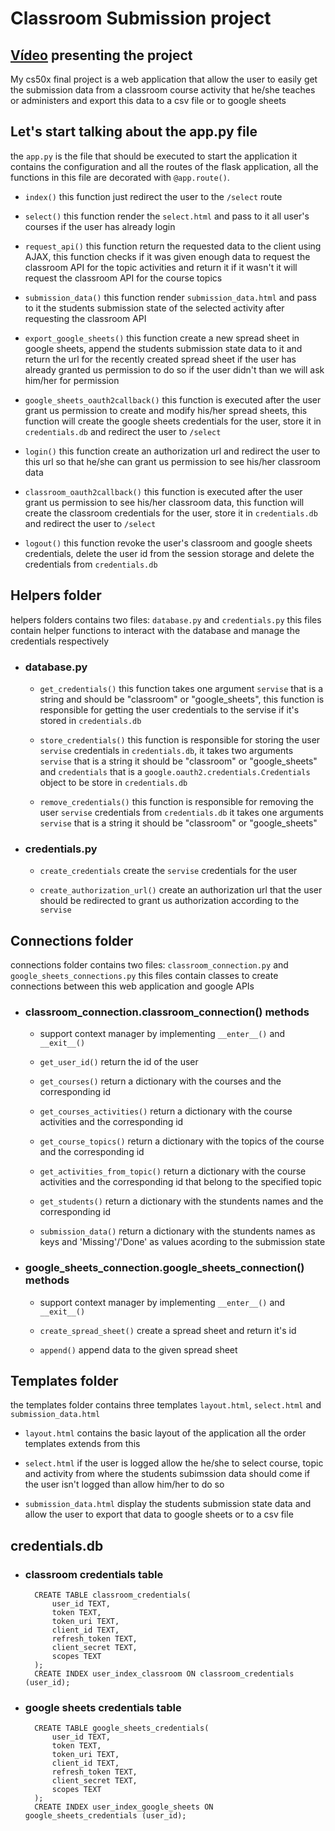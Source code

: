 # Classroom Submission project

## [Vídeo](https://youtube.com) presenting the project

My cs50x final project is a web application that allow the user to easily get the submission data from a classroom course activity that he/she teaches or administers and export this data to a csv file or to google sheets

## Let's start talking about the app.py file

the `app.py` is the file that should be executed to start the application it contains the configuration and all the routes of the flask application, all the functions in this file are decorated with `@app.route()`.

- `index()` this function just redirect the user to the `/select` route

- `select()` this function render the `select.html` and pass to it all user's courses if the user has already login

- `request_api()` this function return the requested data to the client using AJAX, this function checks if it was given enough data to request the classroom API for the topic activities and return it if it wasn't it will request the classroom API for the course topics

- `submission_data()` this function render `submission_data.html` and pass to it the students submission state of the selected activity after requesting the classroom API

- `export_google_sheets()` this function create a new spread sheet in google sheets, append the students submission state data to it and return the url for the recently created spread sheet if the user has already granted us permission to do so if the user didn't than we will ask him/her for permission

- `google_sheets_oauth2callback()` this function is executed after the user grant us permission to create and modify his/her spread sheets, this function will create the google sheets credentials for the user, store it in `credentials.db` and redirect the user to `/select`

- `login()` this function create an authorization url and redirect the user to this url so that he/she can grant us permission to see his/her classroom data

- `classroom_oauth2callback()` this function is executed after the user grant us permission to see his/her classroom data, this function will create the classroom credentials for the user, store it in `credentials.db` and redirect the user to `/select`

- `logout()` this function revoke the user's classroom and google sheets credentials, delete the user id from the session storage and delete the credentials from `credentials.db`

## Helpers folder 

helpers folders contains two files: `database.py` and `credentials.py` this files contain helper functions to interact with the database and manage the credentials respectively 

- ### database.py
  
  - `get_credentials()` this function takes one argument `servise` that is a string and should be "classroom" or "google_sheets", this function is responsible for getting the user credentials to the servise if it's stored in `credentials.db`
  
  - `store_credentials()` this function is responsible for storing the user `servise` credentials in `credentials.db`, it takes two arguments `servise` that is a string it should be "classroom" or "google_sheets" and `credentials` that is a `google.oauth2.credentials.Credentials` object to be store in `credentials.db`

  - `remove_credentials()` this function is responsible for removing the user `servise` credentials from `credentials.db` it takes one arguments `servise` that is a string it should be "classroom" or "google_sheets"

- ### credentials.py

  - `create_credentials` create the `servise` credentials for the user

  - `create_authorization_url()` create an authorization url that the user should be redirected to grant us authorization according to the `servise`

## Connections  folder

connections folder contains two files: `classroom_connection.py` and `google_sheets_connections.py` this files contain classes to create connections between this web application and google APIs 

- ### classroom_connection.classroom_connection() methods

    - support context manager by implementing `__enter__()` and `__exit__()`

  - `get_user_id()` return the id of the user

  - `get_courses()` return a dictionary with the courses and the corresponding id

  - `get_courses_activities()` return a dictionary with the course activities and the corresponding id

  - `get_course_topics()` return a dictionary with the topics of the course and the corresponding id

  - `get_activities_from_topic()` return a dictionary with the course activities and the corresponding id that belong to the specified topic

  - `get_students()` return a dictionary with the stundents names and the corresponding id

  - `submission_data()` return a dictionary with the stundents names as keys and 'Missing'/'Done' as values acording to the submission state

- ### google_sheets_connection.google_sheets_connection() methods

  - support context manager by implementing `__enter__()` and `__exit__()`

  - `create_spread_sheet()` create a spread sheet and return it's id

  - `append()` append data to the given spread sheet

## Templates folder

the templates folder contains three templates `layout.html`, `select.html` and `submission_data.html`

- `layout.html` contains the basic layout of the application all the order templates extends from this 

- `select.html` if the user is logged allow the he/she to select course, topic and activity from where the students subimssion data should come if the user isn't logged than allow him/her to do so

- `submission_data.html` display the students submission state data and allow the user to export that data to google sheets or to a csv file

## credentials.db

- ### classroom credentials table


        CREATE TABLE classroom_credentials(
            user_id TEXT,
            token TEXT,
            token_uri TEXT,
            client_id TEXT,
            refresh_token TEXT,
            client_secret TEXT,
            scopes TEXT
        );
        CREATE INDEX user_index_classroom ON classroom_credentials (user_id);


- ### google sheets credentials table


        CREATE TABLE google_sheets_credentials(
            user_id TEXT,
            token TEXT,
            token_uri TEXT,
            client_id TEXT,
            refresh_token TEXT,
            client_secret TEXT,
            scopes TEXT
        );
        CREATE INDEX user_index_google_sheets ON google_sheets_credentials (user_id);